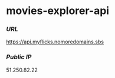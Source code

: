 # movies-explorer-api

### *URL*
https://api.myflicks.nomoredomains.sbs

### *Public IP*
51.250.82.22
